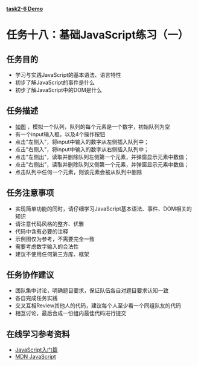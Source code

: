 [**task2-6 Demo**](http://yenshih.com/ife/2016_spring/task2-6/dist/index.html)

# 任务十八：基础JavaScript练习（一）

## 任务目的

 - 学习与实践JavaScript的基本语法、语言特性
 - 初步了解JavaScript的事件是什么
 - 初步了解JavaScript中的DOM是什么

## 任务描述

 - [如图](http://7xrp04.com1.z0.glb.clouddn.com/task_2_18_1.jpg) ，模拟一个队列，队列的每个元素是一个数字，初始队列为空
 - 有一个input输入框，以及4个操作按钮
 - 点击"左侧入"，将input中输入的数字从左侧插入队列中；
 - 点击"右侧入"，将input中输入的数字从右侧插入队列中；
 - 点击"左侧出"，读取并删除队列左侧第一个元素，并弹窗显示元素中数值；
 - 点击"右侧出"，读取并删除队列又侧第一个元素，并弹窗显示元素中数值；
 - 点击队列中任何一个元素，则该元素会被从队列中删除

## 任务注意事项

 - 实现简单功能的同时，请仔细学习JavaScript基本语法、事件、DOM相关的知识
 - 请注意代码风格的整齐、优雅
 - 代码中含有必要的注释
 - 示例图仅为参考，不需要完全一致
 - 需要考虑数字输入的合法性
 - 建议不使用任何第三方库、框架

## 任务协作建议

 - 团队集中讨论，明确题目要求，保证队伍各自对题目要求认知一致
 - 各自完成任务实践
 - 交叉互相Review其他人的代码，建议每个人至少看一个同组队友的代码
 - 相互讨论，最后合成一份组内最佳代码进行提交

## 在线学习参考资料

 - [JavaScript入门篇](http://www.imooc.com/view/36)
 - [MDN JavaScript](https://developer.mozilla.org/zh-CN/docs/Web/JavaScript)